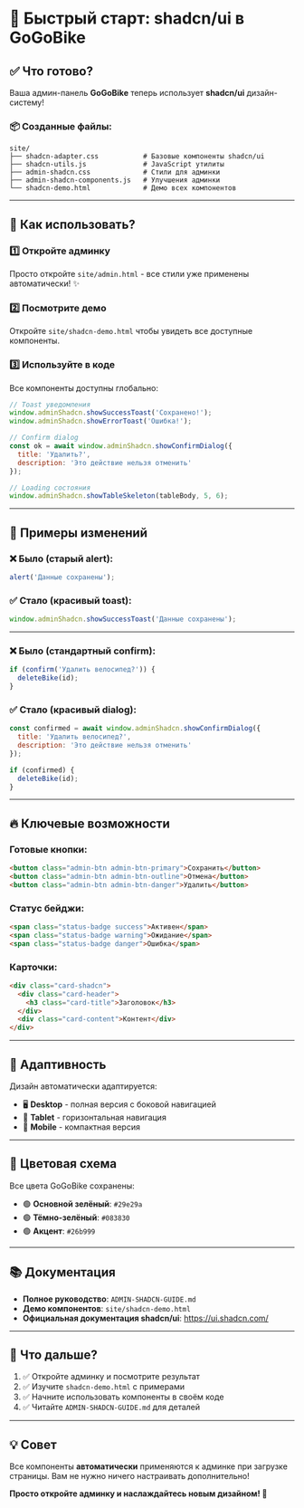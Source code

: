 # 🚀 Быстрый старт: shadcn/ui в GoGoBike

## ✅ Что готово?

Ваша админ-панель **GoGoBike** теперь использует **shadcn/ui** дизайн-систему!

### 📦 Созданные файлы:

```
site/
├── shadcn-adapter.css           # Базовые компоненты shadcn/ui
├── shadcn-utils.js              # JavaScript утилиты
├── admin-shadcn.css             # Стили для админки
├── admin-shadcn-components.js   # Улучшения админки
└── shadcn-demo.html             # Демо всех компонентов
```

---

## 🎯 Как использовать?

### 1️⃣ **Откройте админку**

Просто откройте `site/admin.html` - все стили уже применены автоматически! ✨

### 2️⃣ **Посмотрите демо**

Откройте `site/shadcn-demo.html` чтобы увидеть все доступные компоненты.

### 3️⃣ **Используйте в коде**

Все компоненты доступны глобально:

```javascript
// Toast уведомления
window.adminShadcn.showSuccessToast('Сохранено!');
window.adminShadcn.showErrorToast('Ошибка!');

// Confirm dialog
const ok = await window.adminShadcn.showConfirmDialog({
  title: 'Удалить?',
  description: 'Это действие нельзя отменить'
});

// Loading состояния
window.adminShadcn.showTableSkeleton(tableBody, 5, 6);
```

---

## 🎨 Примеры изменений

### ❌ Было (старый alert):
```javascript
alert('Данные сохранены');
```

### ✅ Стало (красивый toast):
```javascript
window.adminShadcn.showSuccessToast('Данные сохранены');
```

---

### ❌ Было (стандартный confirm):
```javascript
if (confirm('Удалить велосипед?')) {
  deleteBike(id);
}
```

### ✅ Стало (красивый dialog):
```javascript
const confirmed = await window.adminShadcn.showConfirmDialog({
  title: 'Удалить велосипед?',
  description: 'Это действие нельзя отменить'
});

if (confirmed) {
  deleteBike(id);
}
```

---

## 🔥 Ключевые возможности

### Готовые кнопки:
```html
<button class="admin-btn admin-btn-primary">Сохранить</button>
<button class="admin-btn admin-btn-outline">Отмена</button>
<button class="admin-btn admin-btn-danger">Удалить</button>
```

### Статус бейджи:
```html
<span class="status-badge success">Активен</span>
<span class="status-badge warning">Ожидание</span>
<span class="status-badge danger">Ошибка</span>
```

### Карточки:
```html
<div class="card-shadcn">
  <div class="card-header">
    <h3 class="card-title">Заголовок</h3>
  </div>
  <div class="card-content">Контент</div>
</div>
```

---

## 📱 Адаптивность

Дизайн автоматически адаптируется:
- 🖥️ **Desktop** - полная версия с боковой навигацией
- 📱 **Tablet** - горизонтальная навигация
- 📱 **Mobile** - компактная версия

---

## 🎨 Цветовая схема

Все цвета GoGoBike сохранены:
- 🟢 **Основной зелёный**: `#29e29a`
- 🟢 **Тёмно-зелёный**: `#083830`
- 🟢 **Акцент**: `#26b999`

---

## 📚 Документация

- **Полное руководство**: `ADMIN-SHADCN-GUIDE.md`
- **Демо компонентов**: `site/shadcn-demo.html`
- **Официальная документация shadcn/ui**: https://ui.shadcn.com/

---

## 🎉 Что дальше?

1. ✅ Откройте админку и посмотрите результат
2. ✅ Изучите `shadcn-demo.html` с примерами
3. ✅ Начните использовать компоненты в своём коде
4. ✅ Читайте `ADMIN-SHADCN-GUIDE.md` для деталей

---

## 💡 Совет

Все компоненты **автоматически** применяются к админке при загрузке страницы. Вам не нужно ничего настраивать дополнительно!

**Просто откройте админку и наслаждайтесь новым дизайном! 🚀**

